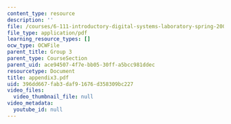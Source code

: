 ```yaml
---
content_type: resource
description: ''
file: /courses/6-111-introductory-digital-systems-laboratory-spring-2006/396dd667fab3daf91676d358309bc227_appendix3.pdf
file_type: application/pdf
learning_resource_types: []
ocw_type: OCWFile
parent_title: Group 3
parent_type: CourseSection
parent_uid: ace94507-4f7e-bb05-30ff-a5bcc981ddec
resourcetype: Document
title: appendix3.pdf
uid: 396dd667-fab3-daf9-1676-d358309bc227
video_files:
  video_thumbnail_file: null
video_metadata:
  youtube_id: null
---
```

